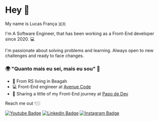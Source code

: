 # Hey 👋

My name is Lucas  França 🇧🇷

I'm A Software Engineer, that has been working as a Front-End developer since 2020.  💻

I'm passionate about solving problems and learning. Always open to new challenges and ready to face changes.

### 🌍 "Quanto mais eu sei, mais eu sou" 🧠

- 📍 From RS living in Beagah
- 💻 Front-End engineer at [Avenue Code](https://www.avenuecode.com/)
- 🌈 Sharing a little of my Front-End journey at [Papo de Dev](https://www.instagram.com/papodedev/) 

Reach me out 👇🏼

[![Youtube Badge](https://img.shields.io/badge/-Youtube-FF0000?style=flat-square&labelColor=FF0000&logo=youtube&logoColor=white&link=https://www.youtube.com/channel/UCRhKK6VrISnIWPJjYxBPKnA/videos)](https://www.youtube.com/channel/UCRhKK6VrISnIWPJjYxBPKnA/videos) [![Linkedin Badge](https://img.shields.io/badge/-LinkedIn-blue?style=flat-square&logo=Linkedin&logoColor=white&link=https://www.linkedin.com/in/isadora-rodrigues-stangarlin-48402b141/)](https://www.linkedin.com/in/isadora-rodrigues-stangarlin-48402b141/) [![Instagram Badge](https://img.shields.io/badge/-Instagram-violet?style=flat-square&logo=Instagram&logoColor=white&link=https://www.instagram.com/lucas7x1/)](https://www.instagram.com/lucas7x1/) 
